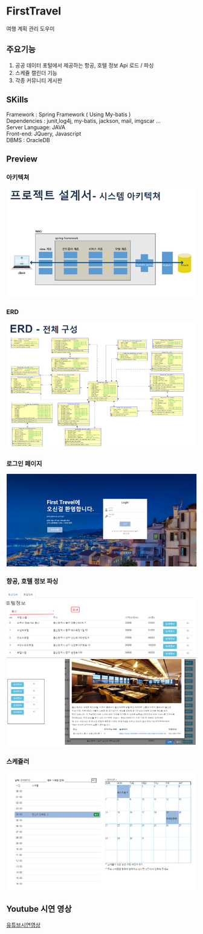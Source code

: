 # FirstTravel

여행 계획 관리 도우미

## 주요기능

1. 공공 데이터 포털에서 제공하는 항공, 호텔 정보 Api 로드 / 파싱  
2. 스케쥴 캘린더 기능  
3. 각종 커뮤니티 게시판  

## SKills 
Framework : Spring Framework ( Using My-batis )  
Dependencies : junit,log4j, my-batis, jackson, mail, imgscar ...    
Server Language: JAVA  
Front-end: JQuery, Javascript  
DBMS : OracleDB  

## Preview
### 아키텍쳐  


![Image Alt 아키텍쳐](./arch.png)   
### ERD  


![Image Alt ERD](./erd.png) 
### 로그인 페이지  


![Image Alt login](./login.png) 
### 항공, 호텔 정보 파싱  


![Image Alt 아키텍쳐](./pars.png)  
![Image Alt 아키텍쳐](./pars2.png)  
### 스케쥴러  


![Image Alt 아키텍쳐](./plan.png) 
  
  
 ## Youtube 시연 영상
 [유튜브시연영상](https://youtu.be/9Ng1kC_uNe8)




